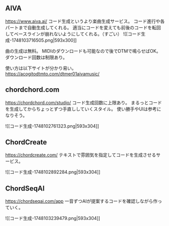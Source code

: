## AIVA
https://www.aiva.ai/
コード生成というより楽曲生成サービス。
コード進行や各パートまで自動生成してくれる。
適当にコードを変えても前後のコードを転回してベースラインが崩れないようにしてくれる。（すごい）
![[コード生成-1748103716505.png|593x300]]

曲の生成は無料。
MIDIのダウンロードも可能なので後でDTMで鳴らせばOK。
ダウンロード回数は制限あり。

使い方は以下サイトが分かり易い。
https://acogitodtmto.com/dtmer01aivamusic/

## chordchord.com
https://chordchord.com/studio/
コード生成回数に上限あり。
まるっとコードを生成してからちょっとずつ手直ししていくスタイル。
使い勝手やUIは参考になりそう。

![[コード生成-1748102761323.png|593x304]]

## ChordCreate
https://chordcreate.com/
テキストで雰囲気を指定してコードを生成させるサービス。

![[コード生成-1748102892284.png|593x304]]

## ChordSeqAI
https://chordseqai.com/app
一音ずつAIが提案するコードを確認しながら作っていく。

![[コード生成-1748103239479.png|593x304]]